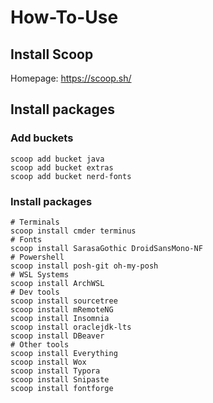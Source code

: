 # How-To-Use

## Install Scoop

Homepage: https://scoop.sh/

## Install packages

### Add buckets

```
scoop add bucket java
scoop add bucket extras
scoop add bucket nerd-fonts
```

### Install packages

```
# Terminals
scoop install cmder terminus
# Fonts
scoop install SarasaGothic DroidSansMono-NF
# Powershell
scoop install posh-git oh-my-posh
# WSL Systems
scoop install ArchWSL
# Dev tools
scoop install sourcetree
scoop install mRemoteNG
scoop install Insomnia
scoop install oraclejdk-lts
scoop install DBeaver
# Other tools
scoop install Everything
scoop install Wox
scoop install Typora
scoop install Snipaste
scoop install fontforge

```

